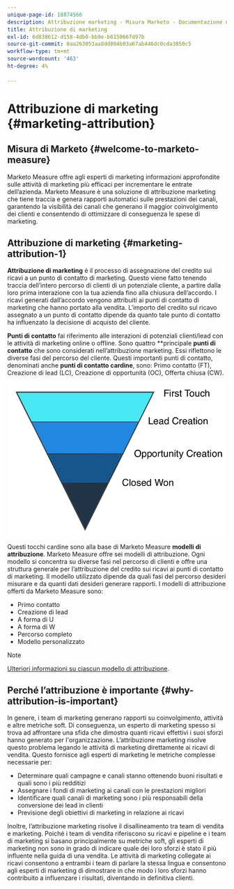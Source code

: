 ```yaml
---
unique-page-id: 18874566
description: Attribuzione marketing - Misura Marketo - Documentazione del prodotto
title: Attribuzione di marketing
exl-id: 6d838612-d158-4db0-bb9e-b615066fd97b
source-git-commit: 0aa263053aa8dd804b03a67ab446dc0cda3850c5
workflow-type: tm+mt
source-wordcount: '463'
ht-degree: 4%

---
```


# Attribuzione di marketing {#marketing-attribution}

## Misura di Marketo {#welcome-to-marketo-measure}

Marketo Measure offre agli esperti di marketing informazioni approfondite sulle attività di marketing più efficaci per incrementare le entrate dell’azienda. Marketo Measure è una soluzione di attribuzione marketing che tiene traccia e genera rapporti automatici sulle prestazioni dei canali, garantendo la visibilità dei canali che generano il maggior coinvolgimento dei clienti e consentendo di ottimizzare di conseguenza le spese di marketing.

## Attribuzione di marketing {#marketing-attribution-1}

**Attribuzione di marketing** è il processo di assegnazione del credito sui ricavi a un punto di contatto di marketing. Questo viene fatto tenendo traccia dell’intero percorso di clienti di un potenziale cliente, a partire dalla loro prima interazione con la tua azienda fino alla chiusura dell’accordo. I ricavi generati dall’accordo vengono attribuiti ai punti di contatto di marketing che hanno portato alla vendita. L’importo del credito sul ricavo assegnato a un punto di contatto dipende da quanto tale punto di contatto ha influenzato la decisione di acquisto del cliente.

**Punti di contatto** fai riferimento alle interazioni di potenziali clienti/lead con le attività di marketing online o offline. Sono quattro **principale **punti di contatto** che sono considerati nell’attribuzione marketing. Essi riflettono le diverse fasi del percorso del cliente. Questi importanti punti di contatto, denominati anche **punti di contatto cardine**, sono: Primo contatto (FT), Creazione di lead (LC), Creazione di opportunità (OC), Offerta chiusa (CW).

![](assets/1.png)

Questi tocchi cardine sono alla base di Marketo Measure **modelli di attribuzione**. Marketo Measure offre sei modelli di attribuzione. Ogni modello si concentra su diverse fasi nel percorso di clienti e offre una struttura generale per l’attribuzione del credito sui ricavi ai punti di contatto di marketing. Il modello utilizzato dipende da quali fasi del percorso desideri misurare e da quanti dati desideri generare rapporti. I modelli di attribuzione offerti da Marketo Measure sono:

* Primo contatto
* Creazione di lead
* A forma di U
* A forma di W
* Percorso completo
* Modello personalizzato

>[!NOTE]
>
>[Ulteriori informazioni su ciascun modello di attribuzione](/help/introduction-to-marketo-measure/overview-resources/marketo-measure-attribution-models.md).

## Perché l’attribuzione è importante {#why-attribution-is-important}

In genere, i team di marketing generano rapporti su coinvolgimento, attività e altre metriche soft. Di conseguenza, un esperto di marketing spesso si trova ad affrontare una sfida che dimostra quanti ricavi effettivi i suoi sforzi hanno generato per l&#39;organizzazione. L’attribuzione marketing risolve questo problema legando le attività di marketing direttamente ai ricavi di vendita. Questo fornisce agli esperti di marketing le metriche complesse necessarie per:

* Determinare quali campagne e canali stanno ottenendo buoni risultati e quali sono i più redditizi
* Assegnare i fondi di marketing ai canali con le prestazioni migliori
* Identificare quali canali di marketing sono i più responsabili della conversione dei lead in clienti
* Previsione degli obiettivi di marketing in relazione ai ricavi

Inoltre, l’attribuzione marketing risolve il disallineamento tra team di vendita e marketing. Poiché i team di vendita riferiscono su ricavi e pipeline e i team di marketing si basano principalmente su metriche soft, gli esperti di marketing non sono in grado di indicare quale dei loro sforzi è stato il più influente nella guida di una vendita. Le attività di marketing collegate ai ricavi consentono a entrambi i team di parlare la stessa lingua e consentono agli esperti di marketing di dimostrare in che modo i loro sforzi hanno contribuito a influenzare i risultati, diventando in definitiva clienti.
